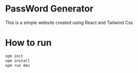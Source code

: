 # PassWord Generator

This is a simple website created using React and Tailwind Css

# How to run
```bash
npm init
npm install
npm run dev
```````



